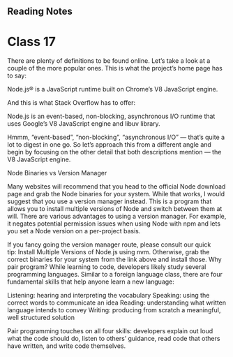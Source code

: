 ## Reading Notes

# Class 17

There are plenty of definitions to be found online. Let’s take a look at a couple of the more popular ones. This is what the project’s home page has to say:

Node.js® is a JavaScript runtime built on Chrome’s V8 JavaScript engine.

And this is what Stack Overflow has to offer:

Node.js is an event-based, non-blocking, asynchronous I/O runtime that uses Google’s V8 JavaScript engine and libuv library.

Hmmm, “event-based”, “non-blocking”, “asynchronous I/O” — that’s quite a lot to digest in one go. So let’s approach this from a different angle and begin by focusing on the other detail that both descriptions mention — the V8 JavaScript engine.




Node Binaries vs Version Manager

Many websites will recommend that you head to the official Node download page and grab the Node binaries for your system. While that works, I would suggest that you use a version manager instead. This is a program that allows you to install multiple versions of Node and switch between them at will. There are various advantages to using a version manager. For example, it negates potential permission issues when using Node with npm and lets you set a Node version on a per-project basis.

If you fancy going the version manager route, please consult our quick tip: Install Multiple Versions of Node.js using nvm. Otherwise, grab the correct binaries for your system from the link above and install those.
Why pair program?
While learning to code, developers likely study several programming languages. Similar to a foreign language class, there are four fundamental skills that help anyone learn a new language:

Listening: hearing and interpreting the vocabulary
Speaking: using the correct words to communicate an idea
Reading: understanding what written language intends to convey
Writing: producing from scratch a meaningful, well structured solution

Pair programming touches on all four skills: developers explain out loud what the code should do, listen to others’ guidance, read code that others have written, and write code themselves.
